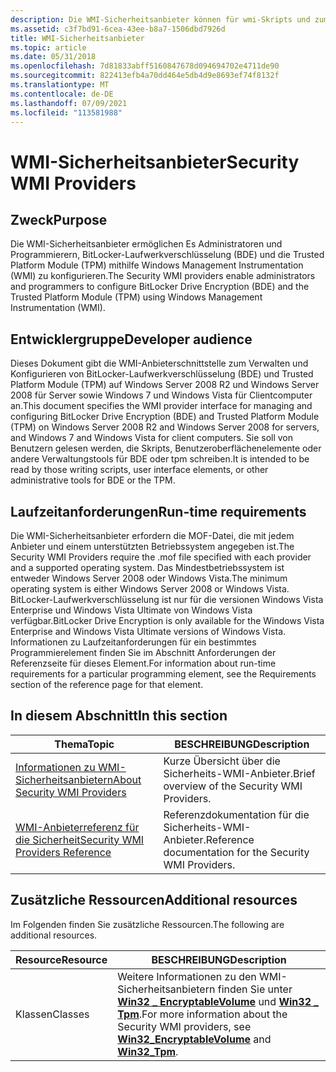 ```yaml
---
description: Die WMI-Sicherheitsanbieter können für wmi-Skripts und zum Erstellen eines verwalteten Sicherheitsanbieters verwendet werden.
ms.assetid: c3f7bd91-6cea-43ee-b8a7-1506dbd7926d
title: WMI-Sicherheitsanbieter
ms.topic: article
ms.date: 05/31/2018
ms.openlocfilehash: 7d81833abff5160847678d094694702e4711de90
ms.sourcegitcommit: 822413efb4a70dd464e5db4d9e8693ef74f8132f
ms.translationtype: MT
ms.contentlocale: de-DE
ms.lasthandoff: 07/09/2021
ms.locfileid: "113581988"
---
```

# <a name="security-wmi-providers"></a><span data-ttu-id="3141a-103">WMI-Sicherheitsanbieter</span><span class="sxs-lookup"><span data-stu-id="3141a-103">Security WMI Providers</span></span>

## <a name="purpose"></a><span data-ttu-id="3141a-104">Zweck</span><span class="sxs-lookup"><span data-stu-id="3141a-104">Purpose</span></span>

<span data-ttu-id="3141a-105">Die WMI-Sicherheitsanbieter ermöglichen Es Administratoren und Programmierern, BitLocker-Laufwerkverschlüsselung (BDE) und die Trusted Platform Module (TPM) mithilfe Windows Management Instrumentation (WMI) zu konfigurieren.</span><span class="sxs-lookup"><span data-stu-id="3141a-105">The Security WMI providers enable administrators and programmers to configure BitLocker Drive Encryption (BDE) and the Trusted Platform Module (TPM) using Windows Management Instrumentation (WMI).</span></span>

## <a name="developer-audience"></a><span data-ttu-id="3141a-106">Entwicklergruppe</span><span class="sxs-lookup"><span data-stu-id="3141a-106">Developer audience</span></span>

<span data-ttu-id="3141a-107">Dieses Dokument gibt die WMI-Anbieterschnittstelle zum Verwalten und Konfigurieren von BitLocker-Laufwerkverschlüsselung (BDE) und Trusted Platform Module (TPM) auf Windows Server 2008 R2 und Windows Server 2008 für Server sowie Windows 7 und Windows Vista für Clientcomputer an.</span><span class="sxs-lookup"><span data-stu-id="3141a-107">This document specifies the WMI provider interface for managing and configuring BitLocker Drive Encryption (BDE) and Trusted Platform Module (TPM) on Windows Server 2008 R2 and Windows Server 2008 for servers, and Windows 7 and Windows Vista for client computers.</span></span> <span data-ttu-id="3141a-108">Sie soll von Benutzern gelesen werden, die Skripts, Benutzeroberflächenelemente oder andere Verwaltungstools für BDE oder tpm schreiben.</span><span class="sxs-lookup"><span data-stu-id="3141a-108">It is intended to be read by those writing scripts, user interface elements, or other administrative tools for BDE or the TPM.</span></span>

## <a name="run-time-requirements"></a><span data-ttu-id="3141a-109">Laufzeitanforderungen</span><span class="sxs-lookup"><span data-stu-id="3141a-109">Run-time requirements</span></span>

<span data-ttu-id="3141a-110">Die WMI-Sicherheitsanbieter erfordern die MOF-Datei, die mit jedem Anbieter und einem unterstützten Betriebssystem angegeben ist.</span><span class="sxs-lookup"><span data-stu-id="3141a-110">The Security WMI Providers require the .mof file specified with each provider and a supported operating system.</span></span> <span data-ttu-id="3141a-111">Das Mindestbetriebssystem ist entweder Windows Server 2008 oder Windows Vista.</span><span class="sxs-lookup"><span data-stu-id="3141a-111">The minimum operating system is either Windows Server 2008 or Windows Vista.</span></span> <span data-ttu-id="3141a-112">BitLocker-Laufwerkverschlüsselung ist nur für die versionen Windows Vista Enterprise und Windows Vista Ultimate von Windows Vista verfügbar.</span><span class="sxs-lookup"><span data-stu-id="3141a-112">BitLocker Drive Encryption is only available for the Windows Vista Enterprise and Windows Vista Ultimate versions of Windows Vista.</span></span> <span data-ttu-id="3141a-113">Informationen zu Laufzeitanforderungen für ein bestimmtes Programmierelement finden Sie im Abschnitt Anforderungen der Referenzseite für dieses Element.</span><span class="sxs-lookup"><span data-stu-id="3141a-113">For information about run-time requirements for a particular programming element, see the Requirements section of the reference page for that element.</span></span>

## <a name="in-this-section"></a><span data-ttu-id="3141a-114">In diesem Abschnitt</span><span class="sxs-lookup"><span data-stu-id="3141a-114">In this section</span></span>



| <span data-ttu-id="3141a-115">Thema</span><span class="sxs-lookup"><span data-stu-id="3141a-115">Topic</span></span>                                                                               | <span data-ttu-id="3141a-116">BESCHREIBUNG</span><span class="sxs-lookup"><span data-stu-id="3141a-116">Description</span></span>                                                        |
|-------------------------------------------------------------------------------------|--------------------------------------------------------------------|
| [<span data-ttu-id="3141a-117">Informationen zu WMI-Sicherheitsanbietern</span><span class="sxs-lookup"><span data-stu-id="3141a-117">About Security WMI Providers</span></span>](about-security-wmi-providers.md)<br/>         | <span data-ttu-id="3141a-118">Kurze Übersicht über die Sicherheits-WMI-Anbieter.</span><span class="sxs-lookup"><span data-stu-id="3141a-118">Brief overview of the Security WMI Providers.</span></span><br/>           |
| [<span data-ttu-id="3141a-119">WMI-Anbieterreferenz für die Sicherheit</span><span class="sxs-lookup"><span data-stu-id="3141a-119">Security WMI Providers Reference</span></span>](security-wmi-providers-reference.md)<br/> | <span data-ttu-id="3141a-120">Referenzdokumentation für die Sicherheits-WMI-Anbieter.</span><span class="sxs-lookup"><span data-stu-id="3141a-120">Reference documentation for the Security WMI Providers.</span></span><br/> |



 

## <a name="additional-resources"></a><span data-ttu-id="3141a-121">Zusätzliche Ressourcen</span><span class="sxs-lookup"><span data-stu-id="3141a-121">Additional resources</span></span>

<span data-ttu-id="3141a-122">Im Folgenden finden Sie zusätzliche Ressourcen.</span><span class="sxs-lookup"><span data-stu-id="3141a-122">The following are additional resources.</span></span>



| <span data-ttu-id="3141a-123">Resource</span><span class="sxs-lookup"><span data-stu-id="3141a-123">Resource</span></span>     | <span data-ttu-id="3141a-124">BESCHREIBUNG</span><span class="sxs-lookup"><span data-stu-id="3141a-124">Description</span></span>                                                                                                                                               |
|--------------|-----------------------------------------------------------------------------------------------------------------------------------------------------------|
| <span data-ttu-id="3141a-125">Klassen</span><span class="sxs-lookup"><span data-stu-id="3141a-125">Classes</span></span>      | <span data-ttu-id="3141a-126">Weitere Informationen zu den WMI-Sicherheitsanbietern finden Sie unter [**Win32 \_ EncryptableVolume**](win32-encryptablevolume.md) und [**Win32 \_ Tpm**](win32-tpm.md).</span><span class="sxs-lookup"><span data-stu-id="3141a-126">For more information about the Security WMI providers, see [**Win32\_EncryptableVolume**](win32-encryptablevolume.md) and [**Win32\_Tpm**](win32-tpm.md).</span></span> |



 

 

 




